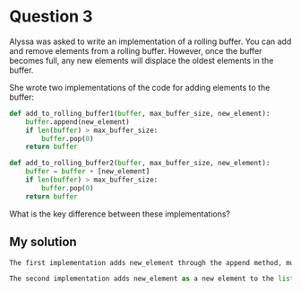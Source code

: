 # Question 3
Alyssa was asked to write an implementation of a rolling buffer. You can add and remove elements from a rolling buffer. However, once the buffer becomes full, any new elements will displace the oldest elements in the buffer.

She wrote two implementations of the code for adding elements to the buffer:


```python
def add_to_rolling_buffer1(buffer, max_buffer_size, new_element):
    buffer.append(new_element)
    if len(buffer) > max_buffer_size:
        buffer.pop(0)
    return buffer

def add_to_rolling_buffer2(buffer, max_buffer_size, new_element):
    buffer = buffer + [new_element]
    if len(buffer) > max_buffer_size:
        buffer.pop(0)
    return buffer
```
What is the key difference between these implementations?


## My solution
```python
The first implementation adds new_element through the append method, mutating the list buffer by adding new_element as a single object.

The second implementation adds new_element as a new element to the list buffer through list concatenation. This creates a new list that is assigned to the existing variable buffer. If new_element has nested elements, those elements are added to the top level of the new list that is created.
```
